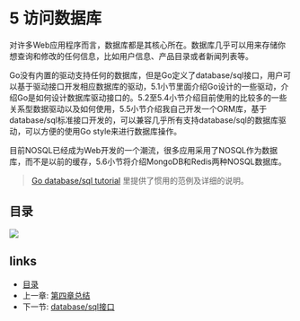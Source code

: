 # 5 访问数据库

对许多Web应用程序而言，数据库都是其核心所在。数据库几乎可以用来存储你想查询和修改的任何信息，比如用户信息、产品目录或者新闻列表等。

Go没有内置的驱动支持任何的数据库，但是Go定义了database/sql接口，用户可以基于驱动接口开发相应数据库的驱动，5.1小节里面介绍Go设计的一些驱动，介绍Go是如何设计数据库驱动接口的。5.2至5.4小节介绍目前使用的比较多的一些关系型数据驱动以及如何使用，5.5小节介绍我自己开发一个ORM库，基于database/sql标准接口开发的，可以兼容几乎所有支持database/sql的数据库驱动，可以方便的使用Go style来进行数据库操作。

目前NOSQL已经成为Web开发的一个潮流，很多应用采用了NOSQL作为数据库，而不是以前的缓存，5.6小节将介绍MongoDB和Redis两种NOSQL数据库。

> [Go database/sql tutorial](http://go-database-sql.org/) 里提供了惯用的范例及详细的说明。

## 目录

![](images/navi5.png)

## links

* [目录](preface.md)
* 上一章: [第四章总结](04.6.md)
* 下一节: [database/sql接口](05.1.md)

